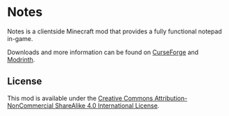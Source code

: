 # Notes

Notes is a clientside Minecraft mod that provides a fully functional notepad in-game.

Downloads and more information can be found on [CurseForge](https://minecraft.curseforge.com/projects/notes) and [Modrinth](https://modrinth.com/mod/notes).

## License

This mod is available under the [Creative Commons Attribution-NonCommercial ShareAlike 4.0 International License](https://creativecommons.org/licenses/by-nc-sa/4.0/legalcode).
